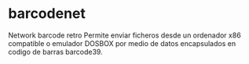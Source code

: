 # barcodenet
Network barcode retro
Permite enviar ficheros desde un ordenador x86 compatible o emulador DOSBOX por medio de datos encapsulados en codigo de barras barcode39.
